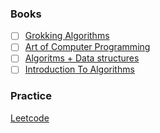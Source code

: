 ### Books
- [ ] [Grokking Algorithms](https://www.oreilly.com/library/view/grokking-artificial-intelligence/9781617296185/)
- [ ] [Art of Computer Programming](https://www.oreilly.com/library/view/art-of-computer/9780321635754/)
- [ ] [Algoritms + Data structures](https://www.goodreads.com/book/show/300093.Algorithms_Plus_Data_Structures_Equals_Programs)
- [ ] [Introduction To Algorithms](https://books.google.kg/books/about/Introduction_To_Algorithms.html?id=NLngYyWFl_YC&redir_esc=y)

### Practice
[Leetcode](https://leetcode.com)
